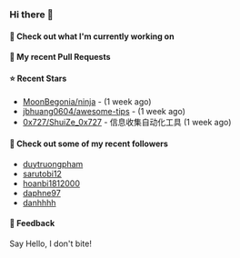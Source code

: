 ### Hi there 👋

#### 👷 Check out what I'm currently working on

#### 🔨 My recent Pull Requests


#### ⭐ Recent Stars

- [MoonBegonia/ninja](https://github.com/MoonBegonia/ninja) -  (1 week ago)
- [jbhuang0604/awesome-tips](https://github.com/jbhuang0604/awesome-tips) -  (1 week ago)
- [0x727/ShuiZe_0x727](https://github.com/0x727/ShuiZe_0x727) - 信息收集自动化工具 (1 week ago)

#### 👯 Check out some of my recent followers

- [duytruongpham](https://github.com/duytruongpham)
- [sarutobi12](https://github.com/sarutobi12)
- [hoanbi1812000](https://github.com/hoanbi1812000)
- [daphne97](https://github.com/daphne97)
- [danhhhh](https://github.com/danhhhh)

#### 💬 Feedback

Say Hello, I don't bite!